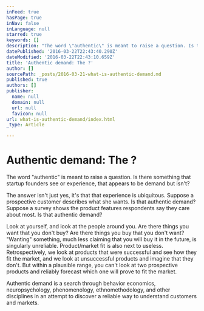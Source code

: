 ```yaml
---
inFeed: true
hasPage: true
inNav: false
inLanguage: null
starred: true
keywords: []
description: "The word \"authentic\" is meant to raise a question. Is there something that startup founders see or experience, that appears to be demand but isn't? \_"
datePublished: '2016-03-22T22:43:40.290Z'
dateModified: '2016-03-22T22:43:10.659Z'
title: 'Authentic demand: The ?'
author: []
sourcePath: _posts/2016-03-21-what-is-authentic-demand.md
published: true
authors: []
publisher:
  name: null
  domain: null
  url: null
  favicon: null
url: what-is-authentic-demand/index.html
_type: Article

---
```

# Authentic demand: The ?

The word "authentic" is meant to raise a question. Is there something that startup founders see or experience, that appears to be demand but isn't?  

The answer isn't just yes, it's that that experience is ubiquitous. Suppose a prospective customer describes what she wants.  Is that authentic demand?  Suppose a survey shows the product features respondents say they care about most.  Is that authentic demand?

Look at yourself, and look at the people around you.  Are there things you want that you don't buy?  Are there things you buy that you don't want?  "Wanting" something, much less claiming that you will buy it in the future, is singularly unreliable.  Product/market fit is also next to useless.  Retrospectively, we look at products that were successful and see how they fit the market, and we look at unsuccessful products and imagine that they don't.  But within a plausible range, you can't look at two prospective products and reliably forecast which one will prove to fit the market.

Authentic demand is a search through behavior economics, neuropsychology, phenomenology, ethnomethodology, and other disciplines in an attempt to discover a reliable way to understand customers and markets.